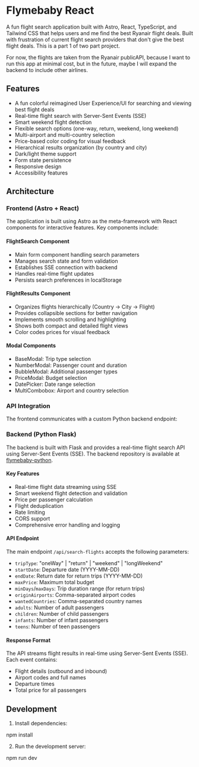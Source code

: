 # Flymebaby React

A fun flight search application built with Astro, React, TypeScript, and Tailwind CSS that helps users and me find the best Ryanair flight deals.
Built with frustration of current flight search providers that don't give the best flight deals. This is a part 1 of two part project.

For now, the flights are taken from the Ryanair publicAPI, because I want to run this app at minimal cost, but in the future, maybe I will expand the backend to include other airlines.

## Features
- A fun colorful reimagined User Experience/UI for searching and viewing best flight deals
- Real-time flight search with Server-Sent Events (SSE)
- Smart weekend flight detection
- Flexible search options (one-way, return, weekend, long weekend)
- Multi-airport and multi-country selection
- Price-based color coding for visual feedback
- Hierarchical results organization (by country and city)
- Dark/light theme support
- Form state persistence
- Responsive design
- Accessibility features

## Architecture

### Frontend (Astro + React)

The application is built using Astro as the meta-framework with React components for interactive features. Key components include:

#### FlightSearch Component
- Main form component handling search parameters
- Manages search state and form validation
- Establishes SSE connection with backend
- Handles real-time flight updates
- Persists search preferences in localStorage

#### FlightResults Component
- Organizes flights hierarchically (Country → City → Flight)
- Provides collapsible sections for better navigation
- Implements smooth scrolling and highlighting
- Shows both compact and detailed flight views
- Color codes prices for visual feedback

#### Modal Components
- BaseModal: Trip type selection
- NumberModal: Passenger count and duration
- BubbleModal: Additional passenger types
- PriceModal: Budget selection
- DatePicker: Date range selection
- MultiCombobox: Airport and country selection

### API Integration

The frontend communicates with a custom Python backend endpoint:

### Backend (Python Flask)

The backend is built with Flask and provides a real-time flight search API using Server-Sent Events (SSE). The backend repository is available at [flymebaby-python](https://github.com/CarloBu/flymebaby-python).

#### Key Features

- Real-time flight data streaming using SSE
- Smart weekend flight detection and validation
- Price per passenger calculation
- Flight deduplication
- Rate limiting
- CORS support
- Comprehensive error handling and logging

#### API Endpoint

The main endpoint `/api/search-flights` accepts the following parameters:

- `tripType`: "oneWay" | "return" | "weekend" | "longWeekend"
- `startDate`: Departure date (YYYY-MM-DD)
- `endDate`: Return date for return trips (YYYY-MM-DD)
- `maxPrice`: Maximum total budget
- `minDays`/`maxDays`: Trip duration range (for return trips)
- `originAirports`: Comma-separated airport codes
- `wantedCountries`: Comma-separated country names
- `adults`: Number of adult passengers
- `children`: Number of child passengers
- `infants`: Number of infant passengers
- `teens`: Number of teen passengers

#### Response Format

The API streams flight results in real-time using Server-Sent Events (SSE). Each event contains:

- Flight details (outbound and inbound)
- Airport codes and full names
- Departure times
- Total price for all passengers

## Development

1. Install dependencies:

npm install

2. Run the development server:

npm run dev
